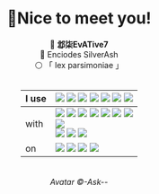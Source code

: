 
<div align="center">

# 🥰Nice to meet you!
🐺 **邶柒EvATive7**  
💐 Enciodes SilverAsh  
⚪ 「 lex parsimoniae 」  



<div style="margin-left: auto; margin-right: auto; display: table;">

| I use | ![](https://img.shields.io/badge/Spring-white?logo=spring&logoColor=6DB33F) ![](https://img.shields.io/badge/Vue-white?logo=vuedotjs&logoColor=4FC08D) ![](https://img.shields.io/badge/.NET-white?logo=dotnet&logoColor=512BD4) ![](https://img.shields.io/badge/Android-white?logo=android&logoColor=34A853) ![](https://img.shields.io/badge/Flutter-white?logo=flutter&logoColor=02569B) ![](https://img.shields.io/badge/Nginx-white?logo=nginx&logoColor=009639) ![](https://img.shields.io/badge/TensorFlow-white?logo=tensorflow&logoColor=FF6F00) |  
| :-- | :-- |  
| with | ![](https://img.shields.io/badge/Python-white?logo=python&logoColor=3776AB) ![](https://img.shields.io/badge/JavaScript-white?logo=javascript&logoColor=F7DF1E) ![](https://img.shields.io/badge/TypeScript-white?logo=typescript&logoColor=3178C6) ![](https://img.shields.io/badge/C%23-white?logo=csharp&logoColor=512BD4) ![](https://img.shields.io/badge/C%2B%2B-white?logo=cplusplus&logoColor=00599C) ![](https://img.shields.io/badge/Java-white?logo=oracle&logoColor=F80000) ![](https://img.shields.io/badge/Dart-white?logo=dart&logoColor=0175C2)<br>![](https://img.shields.io/badge/Material_Design-white?logo=materialdesign&logoColor=757575)<br>![](https://img.shields.io/badge/Code-white?logo=visualstudiocode&logoColor=007ACC) ![](https://img.shields.io/badge/Git-white?logo=git&logoColor=F05032) ![](https://img.shields.io/badge/Firefox-white?logo=firefoxbrowser&logoColor=FF7139) |  
| on | ![](https://img.shields.io/badge/Windows-white?logo=windows&logoColor=0078D4) ![](https://img.shields.io/badge/Ubuntu-white?logo=ubuntu&logoColor=E95420) ![](https://img.shields.io/badge/Nvidia-white?logo=nvidia&logoColor=76B900) ![](https://img.shields.io/badge/Intel-white?logo=intel&logoColor=0071C5) |
</div>

###### Avatar ©-Ask--
</div>
